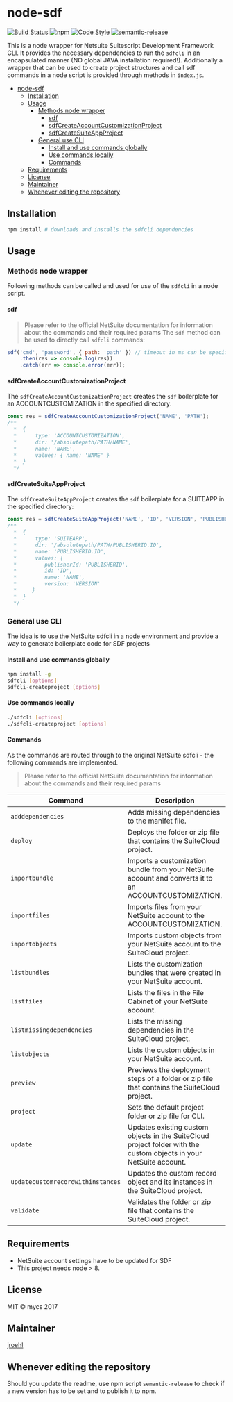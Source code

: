 # node-sdf

[![Build Status](https://travis-ci.org/mycsHQ/node-sdf.svg?branch=master)](https://travis-ci.org/mycsHQ/node-sdf)
[![npm](https://img.shields.io/npm/v/node-sdf.svg)](https://www.npmjs.com/package/node-sdf)
[![Code Style](https://img.shields.io/badge/code%20style-eslint--mycs-brightgreen.svg)](https://github.com/mycsHQ/eslint-config-mycs)
[![semantic-release](https://img.shields.io/badge/%20%20%F0%9F%93%A6%F0%9F%9A%80-semantic--release-e10079.svg)](https://github.com/semantic-release/semantic-release)

This is a node wrapper for Netsuite Suitescript Development Framework CLI. It provides the necessary dependencies to run the `sdfcli` in an encapsulated manner (NO global JAVA installation required!).
Additionally a wrapper that can be used to create project structures and call sdf commands in a node script is provided through methods in `index.js`.

- [node-sdf](#node-sdf)
    - [Installation](#installation)
    - [Usage](#usage)
        - [Methods node wrapper](#methods-node-wrapper)
            - [sdf](#sdf)
            - [sdfCreateAccountCustomizationProject](#sdfcreateaccountcustomizationproject)
            - [sdfCreateSuiteAppProject](#sdfcreatesuiteappproject)
        - [General use CLI](#general-use-cli)
            - [Install and use commands globally](#install-and-use-commands-globally)
            - [Use commands locally](#use-commands-locally)
            - [Commands](#commands)
    - [Requirements](#requirements)
    - [License](#license)
    - [Maintainer](#maintainer)
    - [Whenever editing the repository](#whenever-editing-the-repository)

## Installation

```bash
npm install # downloads and installs the sdfcli dependencies
```

## Usage

### Methods node wrapper
Following methods can be called and used for use of the `sdfcli` in a node script.

#### sdf
> Please refer to the official NetSuite documentation for information about the commands and their required params
The `sdf` method can be used to directly call `sdfcli` commands:

```javascript
sdf('cmd', 'password', { path: 'path' }) // timeout in ms can be specified as last param (stalls hanging processes after 10s by default)
    .then(res => console.log(res))
    .catch(err => console.error(err));
```

#### sdfCreateAccountCustomizationProject
The `sdfCreateAccountCustomizationProject` creates the `sdf` boilerplate for an ACCOUNTCUSTOMIZATION in the specified directory:

```javascript
const res = sdfCreateAccountCustomizationProject('NAME', 'PATH');
/**
  *  {
  *      type: 'ACCOUNTCUSTOMIZATION',
  *      dir: '/absolutepath/PATH/NAME',
  *      name: 'NAME',
  *      values: { name: 'NAME' }
  *  }
  */
```

#### sdfCreateSuiteAppProject
The `sdfCreateSuiteAppProject` creates the `sdf` boilerplate for a SUITEAPP in the specified directory:

```javascript
const res = sdfCreateSuiteAppProject('NAME', 'ID', 'VERSION', 'PUBLISHERID', 'PATH');
/**
  *  {
  *      type: 'SUITEAPP',
  *      dir: '/absolutepath/PATH/PUBLISHERID.ID',
  *      name: 'PUBLISHERID.ID',
  *      values: {
  *         publisherId: 'PUBLISHERID',
  *         id: 'ID',
  *         name: 'NAME',
  *         version: 'VERSION'
  *     }
  *  }
  */
```


### General use CLI
The idea is to use the NetSuite sdfcli in a node environment and provide a way to generate boilerplate code for SDF projects 

#### Install and use commands globally
```bash
npm install -g
sdfcli [options]
sdfcli-createproject [options]
```

#### Use commands locally
```bash
./sdfcli [options]
./sdfcli-createproject [options]
```

#### Commands
As the commands are routed through to the original NetSuite sdfcli - the following commands are implemented.
> Please refer to the official NetSuite documentation for information about the commands and their required params

| Command                                                                                                | Description                                                                                                        |
| ------------------------------------------------------------------------------------------------------ | ------------------------------------------------------------------------------------------------------------------ |
| `adddependencies`                                                                                      | Adds missing dependencies to the manifet file.                                                                     |
| `deploy`                                                                                               | Deploys the folder or zip file that contains the SuiteCloud project.                                               |
| `importbundle`                                                                                         | Imports a customization bundle from your NetSuite account and converts it to an ACCOUNTCUSTOMIZATION.     |
| `importfiles`                                                                                          | Imports files from your NetSuite account to the ACCOUNTCUSTOMIZATION.                                     |
| `importobjects`                                                                                        | Imports custom objects from your NetSuite account to the SuiteCloud project.                                       |
| `listbundles`                                                                                          | Lists the customization bundles that were created in your NetSuite account.                                        |
| `listfiles`                                                                                            | Lists the files in the File Cabinet of your NetSuite account.                                                      |
| `listmissingdependencies`                                                                              | Lists the missing dependencies in the SuiteCloud project.                                                          |
| `listobjects`                                                                                          | Lists the custom objects in your NetSuite account.                                                                 |
| `preview`                                                                                              | Previews the deployment steps of a folder or zip file that contains the SuiteCloud project.                        |
| `project`                                                                                              | Sets the default project folder or zip file for CLI.                                                               |
| `update`                                                                                               | Updates existing custom objects in the SuiteCloud project folder with the custom objects in your NetSuite account. |
| `updatecustomrecordwithinstances`                                                                      | Updates the custom record object and its instances in the SuiteCloud project.                                      |
| `validate`                                                                                             | Validates the folder or zip file that contains the SuiteCloud project.                                             |


## Requirements
- NetSuite account settings have to be updated for SDF
- This project needs node > 8.

## License
MIT
© mycs 2017

## Maintainer
[jroehl](https://github.com/jroehl "jroehl")

## Whenever editing the repository
Should you update the readme, use npm script `semantic-release` to check if a new version has to be set and to publish it to npm.